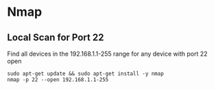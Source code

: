 # Nmap

## Local Scan for Port 22

Find all devices in the 192.168.1.1-255 range for any device with port 22 open

```
sudo apt-get update && sudo apt-get install -y nmap
nmap -p 22 --open 192.168.1.1-255
```